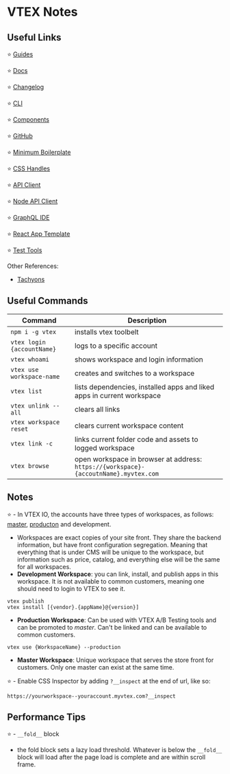 
# VTEX Notes

## Useful Links

⭐ [Guides](https://developers.vtex.com/docs)

⭐ [Docs](https://vtex.io/docs)

⭐ [Changelog](https://developers.vtex.com/changelog)

⭐ [CLI](https://vtex.io/docs/recipes/development/vtex-io-cli-installation-and-command-reference/)

⭐ [Components](https://vtex.io/docs/components/all)

⭐ [GitHub](https://github.com/vtex-apps)

⭐ [Minimum Boilerplate](https://github.com/vtex-apps/minimum-boilerplate-theme)

⭐ [CSS Handles](https://developers.vtex.com/docs/vtex-io-documentation-using-css-handles-for-store-customization)

⭐ [API Client](https://github.com/vtex/commerce-io-clients)

⭐ [Node API Client](https://github.com/vtex/node-vtex-api)

⭐ [GraphQL IDE](https://github.com/vtex-apps/admin-graphql-ide)

⭐ [React App Template](https://github.com/vtex-apps/react-app-template)

⭐ [Test Tools](https://github.com/vtex/test-tools/tree/master/examples)

Other References:
- [Tachyons](https://tachyons.io/)


## Useful Commands
Command | Description
----|----
`npm i -g vtex` | installs vtex toolbelt
`vtex login {accountName}` | logs to a specific account
`vtex whoami` | shows workspace and login information
`vtex use workspace-name` | creates and switches to a workspace
`vtex list` | lists dependencies, installed apps and liked apps in current workspace
`vtex unlink --all` | clears all links
`vtex workspace reset` | clears current workspace content
`vtex link -c` | links current folder code and assets to logged workspace
`vtex browse` | open workspace in browser at address: `https://{workspace}-{accoutnName}.myvtex.com`


## Notes

⭐ - In VTEX IO, the accounts have three types of workspaces, as follows: [master](https://vtex.io/docs/recipes/store/promoting-a-workspace-to-master/), [producton](https://vtex.io/docs/recipes/store/creating-a-production-workspace) and development.
 - Workspaces are exact copies of your site front. They share the backend information, but have front configuration segregation. Meaning that everything that is under CMS will be unique to the workspace, but information such as price, catalog, and everything else will be the same for all workspaces.
 - **Development Workspace**: you can link, install, and publish apps in this workspace. It is not available to common customers, meaning one should need to login to VTEX to see it.
 ```
 vtex publish
 vtex install [{vendor}.{appName}@{version}]
 ```
 - **Production Workspace**: Can be used with VTEX A/B Testing tools and can be promoted to *master*. Can't be linked and can be available to common customers.
 ```
 vtex use {WorkspaceName} --production
 ```
 - **Master Workspace**: Unique workspace that serves the store front for customers. Only one master can exist at the same time.

⭐ - Enable CSS Inspector by adding `?__inspect` at the end of url, like so: 
 ```
 https://yourworkspace--youraccount.myvtex.com?__inspect
 ```

## Performance Tips

⭐ - `__fold__` block
 - the fold block sets a lazy load threshold. Whatever is below the `__fold__` block will load after the page load is complete and are within scroll frame.